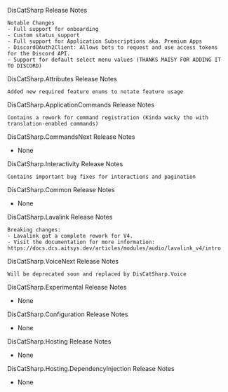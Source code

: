 DisCatSharp Release Notes

	Notable Changes
    - Full support for onboarding
    - Custom status support
    - Full support for Application Subscriptions aka. Premium Apps
    - DiscordOAuth2Client: Allows bots to request and use access tokens for the Discord API.
    - Support for default select menu values (THANKS MAISY FOR ADDING IT TO DISCORD)

DisCatSharp.Attributes Release Notes

	Added new required feature enums to notate feature usage

DisCatSharp.ApplicationCommands Release Notes

    Contains a rework for command registration (Kinda wacky tho with translation-enabled commands)

DisCatSharp.CommandsNext Release Notes

- None

DisCatSharp.Interactivity Release Notes

    Contains important bug fixes for interactions and pagination

DisCatSharp.Common Release Notes

- None

DisCatSharp.Lavalink Release Notes

    Breaking changes:
    - Lavalink got a complete rework for V4.
    - Visit the documentation for more information: https://docs.dcs.aitsys.dev/articles/modules/audio/lavalink_v4/intro

DisCatSharp.VoiceNext Release Notes

	Will be deprecated soon and replaced by DisCatSharp.Voice

DisCatSharp.Experimental Release Notes

- None

DisCatSharp.Configuration Release Notes

- None

DisCatSharp.Hosting Release Notes

- None

DisCatSharp.Hosting.DependencyInjection Release Notes

- None

